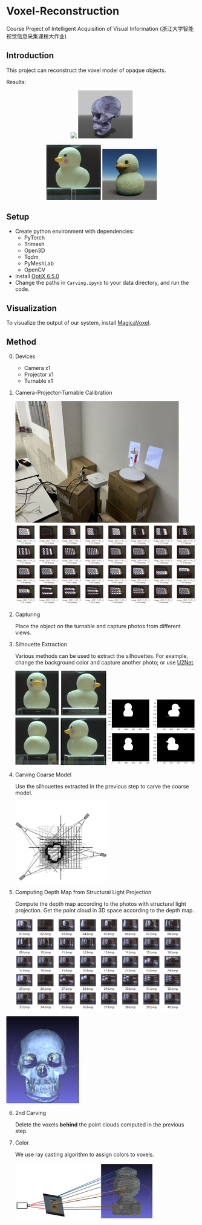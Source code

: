 # Voxel-Reconstruction
Course Project of Intelligent Acquisition of Visual Information (浙江大学智能视觉信息采集课程大作业)

## Introduction

This project can reconstruct the voxel model of opaque objects.

Results:

<p>
    <center>
        <img src="images/55.bmp" style="width:15vw;">
        <img src="images/Compare2.png" style="width:15vw;">
    </center>
</p>

<p>
    <center>
        <img src="images/image-20211102181512350.png" style="width:15vw;">
        <img src="images/Duck1.png" style="width:15vw;">
    </center>
</p>

## Setup

- Create python environment with dependencies:
  - PyTorch
  - Trimesh
  - Open3D
  - Tqdm
  - PyMeshLab
  - OpenCV
- Install [OptiX 6.5.0](https://developer.nvidia.com/designworks/optix/downloads/legacy)
- Change the paths in `Carving.ipynb` to your data directory, and run the code.

## Visualization

To visualize the output of our system, install [MagicaVoxel](https://ephtracy.github.io/).

## Method

0. Devices
   - Camera x1
   - Projector x1
   - Turnable x1

1. Camera-Projector-Turnable Calibration

   <img src="images/image-20221203125821393.png" alt="image-20221203125821393" style="zoom:50%;" />

   <img src="images/image-20221203125755541.png" alt="image-20221203125755541" style="zoom: 50%;" />

2. Capturing

   Place the object on the turnable and capture photos from different views.

3. Silhouette Extraction

   Various methods can be used to extract the silhouettes. For example, change the background color and capture another photo; or use [U2Net](https://github.com/xuebinqin/U-2-Net).

   <img src="images/image-20211102180214541.png" alt="image-20211102180214541" style="width:25vw;" /><img src="images/image-20211102175559264.png" alt="image-20211102175559264" style="width:25vw;" />

4. Carving Coarse Model

   Use the silhouettes extracted in the previous step to carve the coarse model.

   <img src="images/6-Figure5-1.png" alt="6-Figure5-1" style="zoom: 50%;" />

5. Computing Depth Map from Structural Light Projection

   Compute the depth map according to the photos with structural light projection. Get the point cloud in 3D space according to the depth map.

   <img src="images/image-20221203131727047.png" alt="image-20221203131727047" style="zoom:50%;" />

<img src="images/image-20221203132620650.png" alt="image-20221203132620650" style="width:20vw;" />

6. 2nd Carving

   Delete the voxels **behind** the point clouds computed in the previous step.

7. Color

   We use ray casting algorithm to assign colors to voxels.

   <img src="images/image-20221203132940001.png" alt="image-20221203132940001" style="zoom:50%;" />
